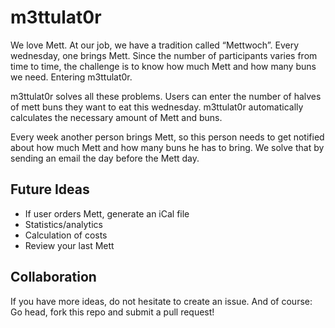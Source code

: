 m3ttulat0r
==========
We love Mett. At our job, we have a tradition called “Mettwoch”. Every wednesday, one brings Mett. Since the number of participants varies from time to time, the challenge is to know how much Mett and how many buns we need. Entering m3ttulat0r.

m3ttulat0r solves all these problems. Users can enter the number of halves of mett buns they want to eat this wednesday. m3ttulat0r automatically calculates the necessary amount of Mett and buns.

Every week another person brings Mett, so this person needs to get notified about how much Mett and how many buns he has to bring. We solve that by sending an email the day before the Mett day.

## Future Ideas

- If user orders Mett, generate an iCal file
- Statistics/analytics
- Calculation of costs
- Review your last Mett

## Collaboration

If you have more ideas, do not hesitate to create an issue. And of course: Go head, fork this repo and submit a pull request!
